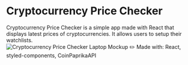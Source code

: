# Cryptocurrency Price Checker
Cryptocurrency Price Checker is a simple app made with React that displays latest prices of cryptocurrencies. It allows users to setup their watchlists.
<br> 
![Cryptocurrency Price Checker Laptop Mockup](coin-exchange\src\images\pc_macbookgrey_front.png)
:pencil2: Made with: React, styled-components, CoinPaprikaAPI
